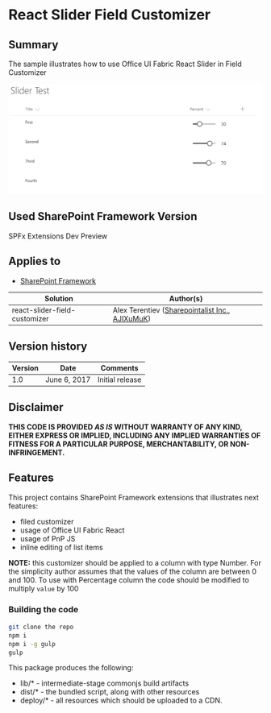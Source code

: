 # React Slider Field Customizer

## Summary
The sample illustrates how to use Office UI Fabric React Slider in Field Customizer

![React Slider Field Customizer](./assets/slider.png)

## Used SharePoint Framework Version 
SPFx Extensions Dev Preview

## Applies to

* [SharePoint Framework](http://dev.office.com/sharepoint/docs/spfx/sharepoint-framework-overview)

Solution|Author(s)
--------|---------
react-slider-field-customizer | Alex Terentiev ([Sharepointalist Inc.](http://www.sharepointalist.com), [AJIXuMuK](https://github.com/AJIXuMuK))

## Version history

Version|Date|Comments
-------|----|--------
1.0|June 6, 2017|Initial release

## Disclaimer
**THIS CODE IS PROVIDED *AS IS* WITHOUT WARRANTY OF ANY KIND, EITHER EXPRESS OR IMPLIED, INCLUDING ANY IMPLIED WARRANTIES OF FITNESS FOR A PARTICULAR PURPOSE, MERCHANTABILITY, OR NON-INFRINGEMENT.**

## Features
This project contains SharePoint Framework extensions that illustrates next features:
* filed customizer
* usage of Office UI Fabric React
* usage of PnP JS
* inline editing of list items

**NOTE:** this customizer should be applied to a column with type Number. For the simplicity author assumes that the values of the column are between 0 and 100.
To use with Percentage column the code should be modified to multiply `value` by 100

### Building the code

```bash
git clone the repo
npm i
npm i -g gulp
gulp
```

This package produces the following:

* lib/* - intermediate-stage commonjs build artifacts
* dist/* - the bundled script, along with other resources
* deploy/* - all resources which should be uploaded to a CDN.

